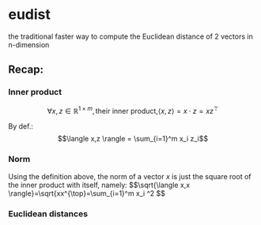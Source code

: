 # eudist
the traditional faster way to compute the Euclidean distance of 2 vectors in n-dimension
## Recap:
### Inner product
$$\forall x,z \in \mathbb{R}^{1 \times m}, \text{their inner product,}  \langle x,z \rangle = x\cdot z=xz^{\top}$$

By def.:
$$\langle x,z \rangle = \sum_{i=1}^m x_i  z_i$$

### Norm
Using the definition above, the norm of a vector $x$ is just the square root of the inner product with itself, namely:
$$\sqrt{\langle x,x \rangle}=\sqrt{xx^{\top}=\sum_{i=1}^m x_i ^2 $$

### Euclidean distances

